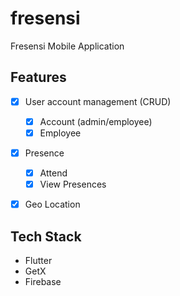 # fresensi

Fresensi Mobile Application

## Features

- [x] User account management (CRUD)
  - [x] Account (admin/employee)
  - [x] Employee
- [x] Presence
  - [x] Attend
  - [x] View Presences
- [x] Geo Location


## Tech Stack

- Flutter
- GetX
- Firebase
